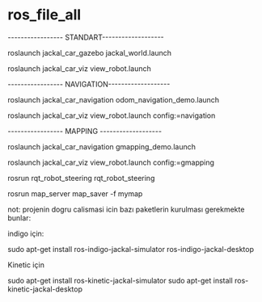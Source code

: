 # ros_file_all


----------------- STANDART-------------------

roslaunch jackal_car_gazebo jackal_world.launch


roslaunch jackal_car_viz view_robot.launch



----------------- NAVIGATION-------------------

roslaunch jackal_car_navigation odom_navigation_demo.launch


roslaunch jackal_car_viz view_robot.launch config:=navigation


----------------- MAPPING -------------------

roslaunch jackal_car_navigation gmapping_demo.launch


roslaunch jackal_car_viz view_robot.launch config:=gmapping

rosrun rqt_robot_steering rqt_robot_steering

rosrun map_server map_saver -f mymap

not: projenin dogru calismasi icin bazı paketlerin kurulması gerekmekte bunlar:

indigo için:

sudo apt-get install ros-indigo-jackal-simulator ros-indigo-jackal-desktop

Kinetic için

sudo apt-get install ros-kinetic-jackal-simulator 
sudo apt-get install ros-kinetic-jackal-desktop


